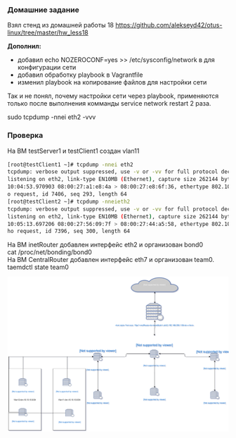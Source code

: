 ### Домашние задание

Взял стенд из домашней работы 18
https://github.com/alekseyd42/otus-linux/tree/master/hw_less18


**Дополнил:**
   - добавил echo NOZEROCONF=yes >> /etc/sysconfig/network в для конфигурации сети
   - добавил обработку playbook в Vagrantfile
   - изменил playbook на копирование файлов для настройки сети

Так и не понял, почему настройки сети через playbook, применяются только после выполнения комманды
service network restart 2 раза.

sudo tcpdump -nnei eth2 -vvv


### Проверка
На ВМ testServer1 и testClient1 создан vlan11
```BASH
[root@testClient1 ~]# tcpdump -nnei eth2                                                                                                                       
tcpdump: verbose output suppressed, use -v or -vv for full protocol decode                                  
listening on eth2, link-type EN10MB (Ethernet), capture size 262144 bytes                                   
10:04:53.970903 08:00:27:a1:e8:4a > 08:00:27:e8:6f:36, ethertype 802.1Q (0x8100), length 102: vlan 11, p 0, ethertype IPv4, 10.10.10.1 > 10.10.10.254: ICMP ech
o request, id 7406, seq 293, length 64                                                                                                                         
[root@testClient2 ~]# tcpdump -nneieth2
tcpdump: verbose output suppressed, use -v or -vv for full protocol decode
listening on eth2, link-type EN10MB (Ethernet), capture size 262144 bytes
10:05:13.697206 08:00:27:56:09:7f > 08:00:27:44:a5:58, ethertype 802.1Q (0x8100), length 102: vlan 12, p 0, ethertype IPv4, 10.10.10.1 > 10.10.10.254: ICMP ec
ho request, id 7396, seq 300, length 64
```

На ВМ inetRouter добавлен интерфейс eth2 и организован bond0  
cat /proc/net/bonding/bond0  
На ВМ CentralRouter добавлен интерфейс eth7 и организован team0.  
taemdctl state team0


![](draw0.svg)
